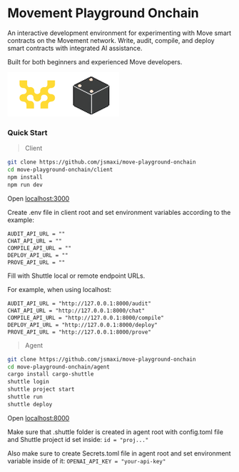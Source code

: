# Movement Playground Onchain

An interactive development environment for experimenting with Move smart contracts on the Movement network. Write, audit, compile, and deploy smart contracts with integrated AI assistance.

Built for both beginners and experienced Move developers.

<img src="./images/movementplayground.png" alt="project logo" width="250" height="100"/>

### Quick Start

> Client

```bash
git clone https://github.com/jsmaxi/move-playground-onchain
cd move-playground-onchain/client
npm install
npm run dev
```

Open [localhost:3000](http://localhost:3000/)

Create .env file in client root and set environment variables according to the example:

```
AUDIT_API_URL = ""
CHAT_API_URL = ""
COMPILE_API_URL = ""
DEPLOY_API_URL = ""
PROVE_API_URL = ""
```

Fill with Shuttle local or remote endpoint URLs.

For example, when using localhost:

```
AUDIT_API_URL = "http://127.0.0.1:8000/audit"
CHAT_API_URL = "http://127.0.0.1:8000/chat"
COMPILE_API_URL = "http://127.0.0.1:8000/compile"
DEPLOY_API_URL = "http://127.0.0.1:8000/deploy"
PROVE_API_URL = "http://127.0.0.1:8000/prove"
```

> Agent

```bash
git clone https://github.com/jsmaxi/move-playground-onchain
cd move-playground-onchain/agent
cargo install cargo-shuttle
shuttle login
shuttle project start
shuttle run
shuttle deploy
```

Open [localhost:8000](http://127.0.0.1:8000/)

Make sure that .shuttle folder is created in agent root with config.toml file and Shuttle project id set inside: `id = "proj..."`

Also make sure to create Secrets.toml file in agent root and set environment variable inside of it: `OPENAI_API_KEY = "your-api-key"`
